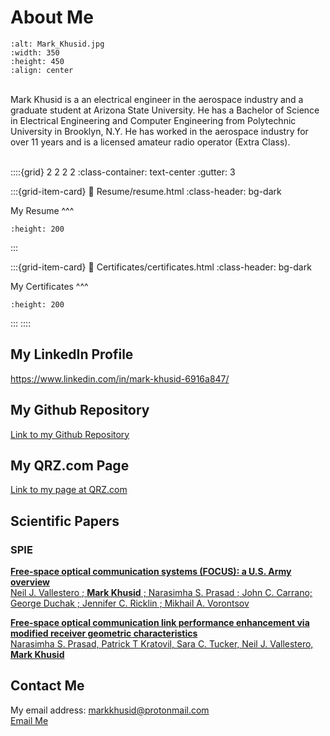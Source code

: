 # About Me

```{image} Images/daddy_yugeshima_beach.jpg
:alt: Mark_Khusid.jpg
:width: 350
:height: 450
:align: center
```
<br>
Mark Khusid is a an electrical engineer in the aerospace industry and a graduate student at Arizona State University.  He has a Bachelor of Science in Electrical Engineering and Computer Engineering from Polytechnic University in Brooklyn, N.Y.  He has worked in the aerospace industry for over 11 years and is a licensed amateur radio operator (Extra Class).
<br><br>

::::{grid} 2 2 2 2
:class-container: text-center
:gutter: 3

:::{grid-item-card}
:link: Resume/resume.html
:class-header: bg-dark

My Resume
^^^
```{image} Resume/resume_2025_08_17.png
:height: 200
```
:::

:::{grid-item-card}
:link: Certificates/certificates.html
:class-header: bg-dark

My Certificates
^^^
```{image} Certificates/Images/certificates.png
:height: 200
```
:::
::::

## My LinkedIn Profile
https://www.linkedin.com/in/mark-khusid-6916a847/

## My Github Repository

[Link to my Github Repository](https://github.com/markkhusid)

## My QRZ.com Page

[Link to my page at QRZ.com](http://www.qrz.com/db/AC2LH)

## Scientific Papers

### SPIE

[**Free-space optical communication systems (FOCUS): a U.S. Army overview**  
Neil J. Vallestero ; **Mark Khusid** ; Narasimha S. Prasad ; John C. Carrano; George Duchak ; Jennifer C. Ricklin ; Mikhail A. Vorontsov](http://proceedings.spiedigitallibrary.org/proceeding.aspx?articleid=869436)

[**Free-space optical communication link performance enhancement via modified receiver geometric characteristics**  
Narasimha S. Prasad, Patrick T Kratovil, Sara C. Tucker, Neil J. Vallestero, **Mark Khusid**](https://doi.org/10.1117/12.510630)

## Contact Me

My email address: markkhusid@protonmail.com  
[Email Me](mailto:markkhusid@protonmail.com)